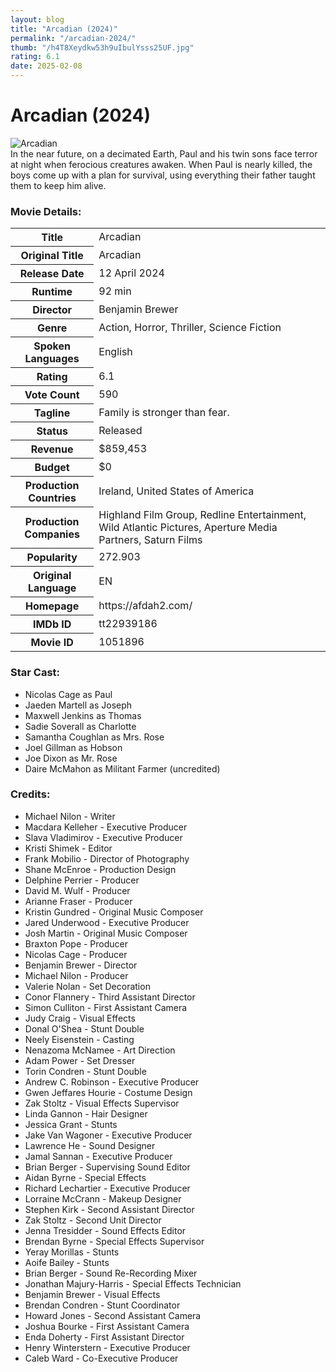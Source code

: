```yaml
---
layout: blog
title: "Arcadian (2024)"
permalink: "/arcadian-2024/"
thumb: "/h4T8Xeydkw53h9uIbulYsss25UF.jpg"
rating: 6.1
date: 2025-02-08
---
```

<h1 class="title">Arcadian (2024)</h1><div class="poster"><img src="{{ site.imglink }}/h4T8Xeydkw53h9uIbulYsss25UF.jpg" alt="Arcadian" class="img-fluid rounded"/></div><div class="plot">In the near future, on a decimated Earth, Paul and his twin sons face terror at night when ferocious creatures awaken. When Paul is nearly killed, the boys come up with a plan for survival, using everything their father taught them to keep him alive.</div><h3>Movie Details:</h3><table class="table table-bordered details"><tr><th>Title</th><td>Arcadian</td></tr><tr><th>Original Title</th><td>Arcadian</td></tr><tr><th>Release Date</th><td>12 April 2024</td></tr><tr><th>Runtime</th><td>92 min</td></tr><tr><th>Director</th><td>Benjamin Brewer</td></tr><tr><th>Genre</th><td>Action, Horror, Thriller, Science Fiction</td></tr><tr><th>Spoken Languages</th><td>English</td></tr><tr><th>Rating</th><td>6.1</td></tr><tr><th>Vote Count</th><td>590</td></tr><tr><th>Tagline</th><td>Family is stronger than fear.</td></tr><tr><th>Status</th><td>Released</td></tr><tr><th>Revenue</th><td>$859,453</td></tr><tr><th>Budget</th><td>$0</td></tr><tr><th>Production Countries</th><td>Ireland, United States of America</td></tr><tr><th>Production Companies</th><td>Highland Film Group, Redline Entertainment, Wild Atlantic Pictures, Aperture Media Partners, Saturn Films</td></tr><tr><th>Popularity</th><td>272.903</td></tr><tr><th>Original Language</th><td>EN</td></tr><tr><th>Homepage</th><td> https://afdah2.com/  </td></tr><tr><th>IMDb ID</th><td>tt22939186</td></tr><tr><th>Movie ID</th><td>1051896</td></tr></table><h3>Star Cast:</h3><ul class="list-group cast"><li>Nicolas Cage as Paul</li><li>Jaeden Martell as Joseph</li><li>Maxwell Jenkins as Thomas</li><li>Sadie Soverall as Charlotte</li><li>Samantha Coughlan as Mrs. Rose</li><li>Joel Gillman as Hobson</li><li>Joe Dixon as Mr. Rose</li><li>Daire McMahon as Militant Farmer (uncredited)</li></ul><h3>Credits:</h3><ul class="list-group crew"><li>Michael Nilon - Writer</li><li>Macdara Kelleher - Executive Producer</li><li>Slava Vladimirov - Executive Producer</li><li>Kristi Shimek - Editor</li><li>Frank Mobilio - Director of Photography</li><li>Shane McEnroe - Production Design</li><li>Delphine Perrier - Producer</li><li>David M. Wulf - Producer</li><li>Arianne Fraser - Producer</li><li>Kristin Gundred - Original Music Composer</li><li>Jared Underwood - Executive Producer</li><li>Josh Martin - Original Music Composer</li><li>Braxton Pope - Producer</li><li>Nicolas Cage - Producer</li><li>Benjamin Brewer - Director</li><li>Michael Nilon - Producer</li><li>Valerie Nolan - Set Decoration</li><li>Conor Flannery - Third Assistant Director</li><li>Simon Culliton - First Assistant Camera</li><li>Judy Craig - Visual Effects</li><li>Donal O'Shea - Stunt Double</li><li>Neely Eisenstein - Casting</li><li>Nenazoma McNamee - Art Direction</li><li>Adam Power - Set Dresser</li><li>Torin Condren - Stunt Double</li><li>Andrew C. Robinson - Executive Producer</li><li>Gwen Jeffares Hourie - Costume Design</li><li>Zak Stoltz - Visual Effects Supervisor</li><li>Linda Gannon - Hair Designer</li><li>Jessica Grant - Stunts</li><li>Jake Van Wagoner - Executive Producer</li><li>Lawrence He - Sound Designer</li><li>Jamal Sannan - Executive Producer</li><li>Brian Berger - Supervising Sound Editor</li><li>Aidan Byrne - Special Effects</li><li>Richard Lechartier - Executive Producer</li><li>Lorraine McCrann - Makeup Designer</li><li>Stephen Kirk - Second Assistant Director</li><li>Zak Stoltz - Second Unit Director</li><li>Jenna Tresidder - Sound Effects Editor</li><li>Brendan Byrne - Special Effects Supervisor</li><li>Yeray Morillas - Stunts</li><li>Aoife Bailey - Stunts</li><li>Brian Berger - Sound Re-Recording Mixer</li><li>Jonathan Majury-Harris - Special Effects Technician</li><li>Benjamin Brewer - Visual Effects</li><li>Brendan Condren - Stunt Coordinator</li><li>Howard Jones - Second Assistant Camera</li><li>Joshua Bourke - First Assistant Camera</li><li>Enda Doherty - First Assistant Director</li><li>Henry Winterstern - Executive Producer</li><li>Caleb Ward - Co-Executive Producer</li></ul>